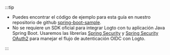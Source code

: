 :::tip

- Puedes encontrar el código de ejemplo para esta guía en nuestro repositorio de github [spring-boot-sample](https://github.com/logto-io/spring-boot-sample).
- No se requiere un SDK oficial para integrar Logto con tu aplicación Java Spring Boot. Usaremos las librerías [Spring Security](https://spring.io/projects/spring-security) y [Spring Security OAuth2](https://spring.io/guides/tutorials/spring-boot-oauth2) para manejar el flujo de autenticación OIDC con Logto.

:::
